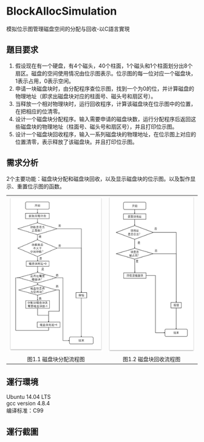 # BlockAllocSimulation  
模拟位示图管理磁盘空间的分配与回收-以C語言實現

## 題目要求

1. 假设现在有一个硬盘，有4个磁头，40个柱面，1个磁头和1个柱面划分出8个扇区。磁盘的空间使用情况由位示图表示。位示图的每一位对应一个磁盘块，1表示占用，0表示空闲。  
2. 申请一块磁盘块时，由分配程序查位示图，找到一个为0的位，并计算磁盘的物理地址（即求出磁盘块对应的柱面号、磁头号和扇区号）。  
3. 当释放一个相对物理块时，运行回收程序，计算该磁盘块在位示图中的位置，在把相应的位清零。  
4. 设计一个磁盘块分配程序。输入需要申请的磁盘块数，运行分配程序后返回这些磁盘块的物理地址（柱面号、磁头号和扇区号），并且打印位示图。  
5. 设计一个磁盘块回收程序，输入一系列磁盘块的物理地址，在位示图上对应的位置清零，表示释放了该磁盘块。并且打印位示图。

## 需求分析
2个主要功能：磁盘块分配和磁盘块回收，以及显示磁盘块的位示图。以及製作显示、重置位示图的函数。  
<table >
<tr>
  <td><img width="100%" alt="image" src="https://github.com/Jaxx9527/BlockAllocSimulation-C/blob/main/img/1.1.png" />
</td>
  <td><img width="100%" alt="image" src="https://github.com/Jaxx9527/BlockAllocSimulation-C/blob/main/img/1.2.png" />
</td>
</tr>
  <tr>
    <td align="center">图1.1 磁盘块分配流程图</td>
    <td align="center">图1.2 磁盘块回收流程图	</td>
  </tr>
</table>

## 運行環境 
Ubuntu 14.04 LTS  
gcc version 4.8.4  
编译标准：C99
 

## 運行截圖
